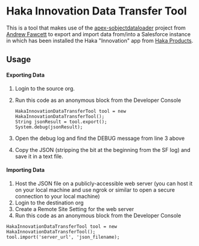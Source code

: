 # Haka Innovation Data Transfer Tool

This is a tool that makes use of the [apex-sobjectdataloader](https://github.com/afawcett/apex-sobjectdataloader) project from [Andrew Fawcett](https://github.com/afawcett) to export and import data from/into a Salesforce instance in which has been installed the Haka "Innovation" app from [Haka Products](http://hakaproducts.com).  

## Usage

#### Exporting Data
1. Login to the source org.
2. Run this code as an anonymous block from the Developer Console

    ```apex
    HakaInnovationDataTransferTool tool = new HakaInnovationDataTransferTool();
    String jsonResult = tool.export();
    System.debug(jsonResult);
    ```

3. Open the debug log and find the DEBUG message from line 3 above
4. Copy the JSON (stripping the bit at the beginning from the SF log) and save it in a text file.

#### Importing Data
1. Host the JSON file on a publicly-accessible web server (you can host it on your local machine and use ngrok or similar to open a secure connection to your local machine)
2. Login to the destination org
3. Create a Remote Site Setting for the web server
4. Run this code as an anonymous block from the Developer Console

```apex
HakaInnovationDataTransferTool tool = new HakaInnovationDataTransferTool();
tool.import('server_url', 'json_filename);
``` 